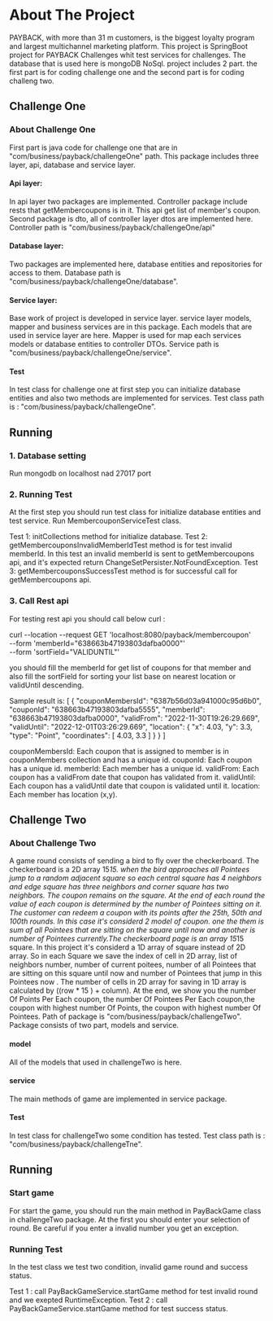 
# About The Project

PAYBACK, with more than 31 m customers, is the biggest loyalty program and largest multichannel marketing platform.
This project is SpringBoot project for PAYBACK Challenges whit test services for challenges.
The database that is used here is mongoDB NoSql.
project includes 2 part. the first part is for coding challenge one and the second part is for coding challeng two.


## Challenge One

### About Challenge One
First part is java code for challenge one that are in "com/business/payback/challengeOne" path. This package includes three layer, api, database and service layer.

#### Api layer:
In api layer two packages are implemented.
Controller package include rests that getMembercoupons is in it. This api get list of member's coupon. 
Second package is dto, all of controller layer dtos are implemented here.
Controller path is "com/business/payback/challengeOne/api"

#### Database layer:
Two packages are implemented here, database entities and repositories for access to them.
Database path is "com/business/payback/challengeOne/database".

#### Service layer:
Base work of project is developed in service layer. service layer models, mapper and business services are in this package. 
Each models that are used in service layer are here. Mapper is used for map each services models or database entities to controller DTOs.
Service path is "com/business/payback/challengeOne/service".

#### Test 
In test class for challenge one at first step you can initialize database entities and also two methods are implemented for services.
Test class path is : "com/business/payback/challengeOne".

## Running 

### 1. Database setting 
Run mongodb on localhost nad 27017 port
 
### 2. Running Test 
At the first step you should run test class for initialize database entities and test service.
Run MembercouponServiceTest class.

Test 1: initCollections method for initialize database.
Test 2: getMembercouponsInvalidMemberIdTest method is for test invalid memberId. In this test an invalid memberId is sent to getMembercoupons api, and it's expected return ChangeSetPersister.NotFoundException.
Test 3: getMembercouponsSuccessTest method is for successful call for getMembercoupons api.

### 3. Call Rest api
For testing rest api you should call below curl :

curl --location --request GET 'localhost:8080/payback/membercoupon' \
--form 'memberId="638663b47193803dafba0000"' \
--form 'sortField="VALIDUNTIL"'

you should fill the memberId for get list of coupons for that member and also fill the sortField for sorting your list base on nearest location or validUntil descending.

Sample result is:
[
    {
        "couponMembersId": "6387b56d03a941000c95d6b0",
        "couponId": "638663b47193803dafba5555",
        "memberId": "638663b47193803dafba0000",
        "validFrom": "2022-11-30T19:26:29.669",
        "validUntil": "2022-12-01T03:26:29.669",
        "location": {
            "x": 4.03,
            "y": 3.3,
            "type": "Point",
            "coordinates": [
                4.03,
                3.3
            ]
        }
    }
] 

couponMembersId: Each coupon that is assigned to member is in couponMembers collection and has a unique id.
couponId: Each coupon has a unique id.
memberId: Each member has a unique id.
validFrom: Each coupon has a validFrom date that coupon has validated from it.
validUntil: Each coupon has a validUntil date that coupon is validated until it.
location: Each member has location (x,y).


## Challenge Two

### About Challenge Two
A game round consists of  sending a bird to fly over the checkerboard. The checkerboard is a 2D array 15*15. when the bird approaches all Pointees jump to a random adjacent square so each central square has 4 neighbors and edge square has three neighbors and corner square has two neighbors. The coupon remains on the square. At the end of each round the value of each coupon is determined by the number of Pointees sitting on it. The customer can redeem a coupon with its points after the 25th, 50th and 100th rounds. In this case it's considerd 2 model of coupon. one the them is sum af all Pointees that are sitting on the square until now and another is number of Pointees currently.The checkerboard page is an array 15*15 square. In this project it's considerd a 1D array of square instead of 2D array. So in each Square we save the index of cell in 2D array, list of neighbors number, number of current poitees, number of all Pointees that are sitting on this square until now and number of Pointees that jump in this Pointees now . The number of cells in 2D array for saving in 1D array is calculated by ((row * 15 ) + column). 
At the end, we show you the number Of Points Per Each coupon, the number Of Pointees Per Each coupon,the coupon with highest number Of Points, the coupon with highest number Of Pointees. 
Path of package is "com/business/payback/challengeTwo". Package consists of two part, models and service. 

#### model
All of the models that used in challengeTwo is here. 

#### service
The main methods of game are implemented in service package.

#### Test 
In test class for challengeTwo some condition has tested.
Test class path is : "com/business/payback/challengeTne".

## Running 

### Start game
For start the game, you should run the main method in PayBackGame class in challengeTwo package. At the first you should enter your selection of round. Be careful if you enter a invalid number you get an exception.

### Running Test
In the test class we test two condition, invalid game round and success status.

Test 1 : call PayBackGameService.startGame method for test invalid round and we exepted RuntimeException.
Test 2 : call PayBackGameService.startGame method for test success status.
